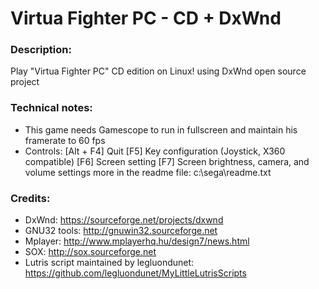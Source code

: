 # Virtua Fighter PC - CD + DxWnd
### Description:
Play "Virtua Fighter PC" CD edition on Linux! using DxWnd open source project
### Technical notes:
- This game needs Gamescope to run in fullscreen and maintain his framerate to 60 fps
- Controls:
[Alt + F4]	Quit
[F5]	Key configuration (Joystick, X360 compatible)
[F6]	Screen setting
[F7]	Screen brightness, camera, and volume settings
more in the readme file: c:\sega\readme.txt
### Credits:
- DxWnd: https://sourceforge.net/projects/dxwnd
- GNU32 tools: http://gnuwin32.sourceforge.net
- Mplayer: http://www.mplayerhq.hu/design7/news.html
- SOX: http://sox.sourceforge.net
- Lutris script maintained by legluondunet: https://github.com/legluondunet/MyLittleLutrisScripts
